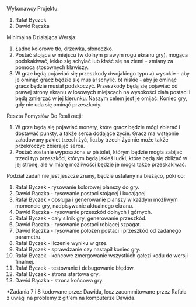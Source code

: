 Wykonawcy Projektu:
1. Rafał Byczek
2. Dawid Rączka

Minimalna Działająca Wersja:
1. Ładne kolorowe tło, drzewka, słoneczko.
2. Postać stojąca w miejscu (w dolnym prawym rogu ekranu gry), mogąca podskakiwać, lekko się schylać lub kłaść się na ziemi - zmiany za pomocą stosownych klawiszy.
3. W grze będą pojawiać się przeszkody dwojakiego typu
   a) wysokie - aby je ominąć gracz będzie się musiał schylić.
   b) niskie - aby je ominąć gracz będzie musiał podskoczyć.
Przeszkody będą się pojawiać od prawej strony ekranu w losowych miejscach na wysokości ciała postaci i będą zmierzać w jej kierunku. Naszym celem jest je omijać. Koniec gry, gdy  nie uda się ominąć przeszkody.

Reszta Pomysłów Do Realizacji:
1. W grze będą się pojawiać monety, które gracz będzie mógł zbierać i dostawać punkty, a także serca dodające życie. Gracz ma wstępnie załadowany pakiet trzech żyć, liczby trzech żyć nie może także przekroczyć zbierając serca.
2. Postać zostanie wyposażona w pistolet, którym będzie mogła zabijać trzeci typ przeszkód, którym będą jakieś ludki, które będą się zbliżać w jej stronę, ale w miarę możliwości będzie je mogła także przeskakiwać.

Podział zadań nie jest jeszcze znany, będzie ustalany na bieżąco, póki co:
1. Rafał Byczek - rysowanie kolorowej planszy do gry.
2. Dawid Rączka - rysowanie postaci stojącej i kucającej
4. Rafał Byczek - obsługa i generowanie planszy w każdym możliwym momencie gry, nadpisywanie aktualnego ekranu.
5. Dawid Rączka - rysowanie przeszkód dolnych i górnych.
6. Rafał Byczek - cały silnik gry, generowanie przeszkód.
7. Dawid Rączka - rysowanie postaci robiącej szpagat.
8. Dawid Rączka - rysowanie położeń postaci i przeszkód od zadanego parametru.
9. Rafał Byczek - liczenie wyniku w grze.
10. Rafał Byczek - sprawdzanie czy nastąpił koniec gry.
11. Rafał Byczek - końcowe zmergowanie wszystkich gałęzi kodu do wersji finalnej.
12. Rafał Byczek - testowanie i debugowanie błędów.
13. Rafał Byczek - strona startowa gry.
14. Dawid Rączka - strona końcowa gry.

*Zadania 7 i 8 kodowane przez Dawida, lecz zacommitowane przez Rafała z uwagi na problemy z git'em na komputerze Dawida.
